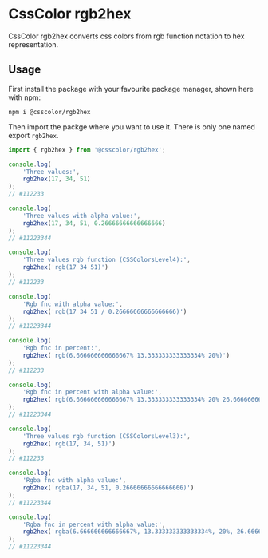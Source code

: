 # CssColor rgb2hex

CssColor rgb2hex converts css colors from rgb function notation to hex representation.

## Usage

First install the package with your favourite package manager, shown here with npm:

```shell
npm i @csscolor/rgb2hex
```

Then import the packge where you want to use it.
There is only one named export `rgb2hex`.

```js
import { rgb2hex } from '@csscolor/rgb2hex';

console.log(
    'Three values:',
    rgb2hex(17, 34, 51)
);
// #112233

console.log(
    'Three values with alpha value:',
    rgb2hex(17, 34, 51, 0.26666666666666666)
);
// #11223344

console.log(
    'Three values rgb function (CSSColorsLevel4):',
    rgb2hex('rgb(17 34 51)')
);
// #112233

console.log(
    'Rgb fnc with alpha value:',
    rgb2hex('rgb(17 34 51 / 0.26666666666666666)')
);
// #11223344

console.log(
    'Rgb fnc in percent:',
    rgb2hex('rgb(6.666666666666667% 13.333333333333334% 20%)')
);
// #112233

console.log(
    'Rgb fnc in percent with alpha value:',
    rgb2hex('rgb(6.666666666666667% 13.333333333333334% 20% 26.666666666666668%)')
);
// #11223344

console.log(
    'Three values rgb function (CSSColorsLevel3):',
    rgb2hex('rgb(17, 34, 51)')
);
// #112233

console.log(
    'Rgba fnc with alpha value:',
    rgb2hex('rgba(17, 34, 51, 0.26666666666666666)')
);
// #11223344

console.log(
    'Rgba fnc in percent with alpha value:',
    rgb2hex('rgba(6.666666666666667%, 13.333333333333334%, 20%, 26.666666666666668%)')
);
// #11223344
```

